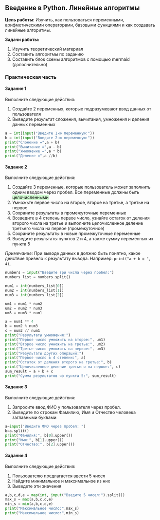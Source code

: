 ## Введение в Python. Линейные алгоритмы

**Цель работы:** Изучить, как пользоваться переменными, арифметическими операторами, базовыми функциями и как создавать линейные алгоритмы.

**Задачи работы:**
1. Изучить теоретический материал
2. Составить алгоритмы по заданию
3. Составить блок схемы алгоритмов с помощью mermaid (дополнительно)
### Практическая часть
#### Задание 1
Выполните следующие действия:
1. Создайте 2 переменных, которые подразумевают ввод данных от пользователя
2. Выведите результат сложения, вычитания, умножения и деления данных переменных
```python
a = int(input("Введите 1-ю переменную:"))
b = int(input("Введите 2-ю переменную:"))
print("Сложение =",a + b)
print("Вычитание =",a - b)
print("Умножение =",a * b)
print("Деление =",a //b)
```
#### Задание 2
Выполните следующие действия:
1. Создайте 3 переменные, которые пользователь может заполнить одним вводом через пробел. Все переменные должны быть <mark style="background: #BBFABBA6;">целочисленными</mark>
2. Умножьте первое число на второе, второе на третье, а третье на первое
3. Сохраните результаты в промежуточные переменные
4. Возведите в 4 степень первое число, узнайте остаток от деления второго числа на третье и выполните целочисленное деление третьего числа на первое (промежуточное)
5. Сохраните результаты в новые промежуточные переменные
6. Выведите результаты пунктов 2 и 4, а также сумму переменных из пункта 5

*Примечание:* При выводе данных в должно быть понятно, какое действие привело к результату вывода. Например: `print("a + b = ", 4)`, 

```python
numbers = input("Введите три числа через пробел:")
numbers_list = numbers.split()

num1 = int(numbers_list[0])
num2 = int(numbers_list[1])
num3 = int(numbers_list[2])

um1 = num1 * num2
um2 = num2 * num3
um3 = num3 * num1

a = num1 ** 4
b = num2 % num3
c = num3 // num1
print("Результаты умножения:")
print("Первое число умножить на второе:", um1)
print("Второе число умножить на третье:", um2)
print("Третье число умножить на первое:", um3)
print("Результаты других операций:")
print("Первое число в 4 степени:", a)
print("Остаток от деления второго на третье:", b)
print("Целочисленное деление третьего на первое:", c)
sum_result = a + b + c
print("Сумма результатов из пункта 5:", sum_result)
```
#### Задание 3
Выполните следующие действия:
1. Запросите ввод ФИО у пользователя через пробел.
2. Выведите по строкам Фамилию, Имя и Отчество человека заглавными буквами

```python
a=input("Введите ФИО через пробел: ")
b=a.split()
print("Фамилия:", b[0].upper())
print("Имя:", b[1].upper())
print("Отчество:", b[2].upper())
```
#### Задание 4
Выполните следующие действия:
1. Пользователю предлагается ввести 5 чисел
2. Найдите минимальное и максимальное из них
3. Выведете эти значения
```python
a,b,c,d,e = map(int, input("Введите 5 чисел:").split())
max_s = max(a,b,c,d,e)
min_s = min(a,b,c,d,e)
print("Максимальное число:",max_s)
print("Максимальное число:",min_s)
```